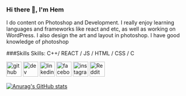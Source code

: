 ### Hi there 👋, I'm Hem
 I do content on Photoshop and Development. I really enjoy learning languages and frameworks like react and etc, as well as working on WordPress. I also design the art and layout in photoshop. I have good knowledge of photoshop

###Skills
Skills: C++/ REACT / JS / HTML / CSS / C



[<img src='https://cdn.jsdelivr.net/npm/simple-icons@3.0.1/icons/github.svg' alt='github' height='40'>](https://github.com/https://github.com/hemupadhyay26)  [<img src='https://cdn.jsdelivr.net/npm/simple-icons@3.0.1/icons/hashnode.svg' alt='dev' height='40'>](https://hashnode.com/@Ordinarymen26)  [<img src='https://cdn.jsdelivr.net/npm/simple-icons@3.0.1/icons/linkedin.svg' alt='linkedin' height='40'>](https://www.linkedin.com/in/https://www.linkedin.com/in/hem-upadhyay-4460b31b9//)  [<img src='https://cdn.jsdelivr.net/npm/simple-icons@3.0.1/icons/facebook.svg' alt='facebook' height='40'>](https://www.facebook.com/https://www.facebook.com/profile.php?id=100070688115341)  [<img src='https://cdn.jsdelivr.net/npm/simple-icons@3.0.1/icons/instagram.svg' alt='instagram' height='40'>](https://www.instagram.com/https://www.instagram.com/hemupadhyay26//)  [<img src='https://cdn.jsdelivr.net/npm/simple-icons@3.0.1/icons/reddit.svg' alt='Reddit' height='40'>](https://www.reddit.com/user/https://www.reddit.com/user/Ordinary_Ice_6862)  



[![Anurag's GitHub stats](https://github-readme-stats.vercel.app/api?username=hemupadhyay26)](https://github.com/anuraghazra/github-readme-stats)
